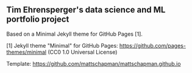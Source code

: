 ## Tim Ehrensperger's data science and ML portfolio project

Based on a Minimal Jekyll theme for GitHub Pages [1].

[1] Jekyll theme "Minimal" for GitHub Pages: https://github.com/pages-themes/minimal (CC0 1.0 Universal License)

Template: https://github.com/mattschapman/mattschapman.github.io
